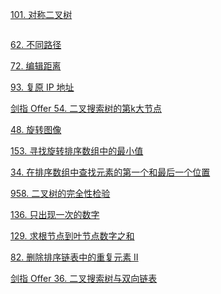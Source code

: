 [101. 对称二叉树](https://leetcode-cn.com/problems/symmetric-tree/)


```go

```

[62. 不同路径](https://leetcode-cn.com/problems/unique-paths/)


[72. 编辑距离](https://leetcode-cn.com/problems/edit-distance/)

[93. 复原 IP 地址](https://leetcode-cn.com/problems/restore-ip-addresses/)


[剑指 Offer 54. 二叉搜索树的第k大节点](https://leetcode-cn.com/problems/er-cha-sou-suo-shu-de-di-kda-jie-dian-lcof/)


[48. 旋转图像](https://leetcode-cn.com/problems/rotate-image/)

[153. 寻找旋转排序数组中的最小值](https://leetcode-cn.com/problems/find-minimum-in-rotated-sorted-array/)


[34. 在排序数组中查找元素的第一个和最后一个位置](https://leetcode-cn.com/problems/find-first-and-last-position-of-element-in-sorted-array/)


[958. 二叉树的完全性检验](https://leetcode-cn.com/problems/check-completeness-of-a-binary-tree/)


[136. 只出现一次的数字](https://leetcode-cn.com/problems/single-number/)

[129. 求根节点到叶节点数字之和](https://leetcode-cn.com/problems/sum-root-to-leaf-numbers/)


[82. 删除排序链表中的重复元素 II](https://leetcode-cn.com/problems/remove-duplicates-from-sorted-list-ii/)


[剑指 Offer 36. 二叉搜索树与双向链表](https://leetcode-cn.com/problems/er-cha-sou-suo-shu-yu-shuang-xiang-lian-biao-lcof/)